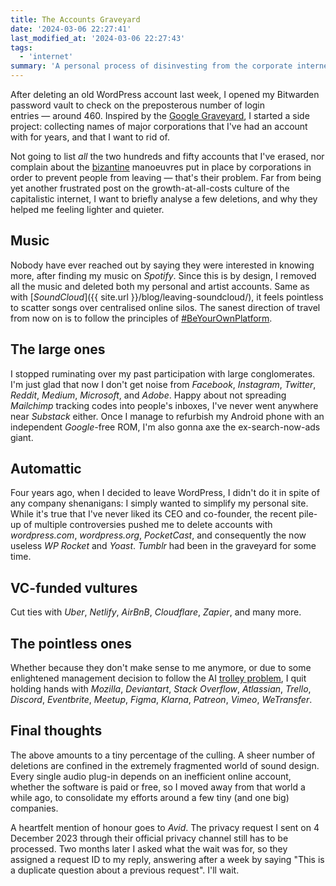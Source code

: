 ```yaml
---
title: The Accounts Graveyard
date: '2024-03-06 22:27:41'
last_modified_at: '2024-03-06 22:27:43'
tags:
  - 'internet'
summary: 'A personal process of disinvesting from the corporate internet, started last year, is speeding up considerably in 2024. It’s fuelled by a desire of reducing digital noise, and severing my contacts with a tech world that isn’t appealing anymore.'
---
```

After deleting an old WordPress account last week, I opened my Bitwarden password vault to check on the preposterous number of login entries&nbsp;—&nbsp;around 460. Inspired by the [Google Graveyard](https://killedbygoogle.com), I started a side project: collecting names of major corporations that I've had an account with for years, and that I want to rid of.

Not going to list _all_ the two hundreds and fifty accounts that I've erased, nor complain about the [bizantine](https://dictionary.cambridge.org/dictionary/english/byzantine) manoeuvres put in place by corporations in order to prevent people from leaving — that's their problem. Far from being yet another frustrated post on the growth-at-all-costs culture of the capitalistic internet, I want to briefly analyse a few deletions, and why they helped me feeling lighter and quieter.

## Music

Nobody have ever reached out by saying they were interested in knowing more, after finding my music on _Spotify_. Since this is by design, I removed all the music and deleted both my personal and artist accounts. Same as with [_SoundCloud_]({{ site.url }}/blog/leaving-soundcloud/), it feels pointless to scatter songs over centralised online silos. The sanest direction of travel from now on is to follow the principles of [#BeYourOwnPlatform](https://beyourownplatform.site).

## The large ones

I stopped ruminating over my past participation with large conglomerates. I'm just glad that now I don't get noise from _Facebook_, _Instagram_, _Twitter_, _Reddit_, _Medium_, _Microsoft_, and _Adobe_. Happy about not spreading _Mailchimp_ tracking codes into people's inboxes, I've never went anywhere near _Substack_ either. Once I manage to refurbish my Android phone with an independent _Google_-free ROM, I'm also gonna axe the ex-search-now-ads giant.

## Automattic

Four years ago, when I decided to leave WordPress, I didn't do it in spite of any company shenanigans: I simply wanted to simplify my personal site. While it's true that I've never liked its CEO and co-founder, the recent pile-up of multiple controversies pushed me to delete accounts with _wordpress.com_, _wordpress.org_, _PocketCast_, and consequently the now useless _WP Rocket_ and _Yoast_. _Tumblr_ had been in the graveyard for some time.

## VC-funded vultures

Cut ties with _Uber_, _Netlify_, _AirBnB_, _Cloudflare_, _Zapier_, and many more.

## The pointless ones

Whether because they don't make sense to me anymore, or due to some enlightened management decision to follow the AI [trolley problem](https://en.wikipedia.org/wiki/Trolley_problem), I quit holding hands with _Mozilla_, _Deviantart_, _Stack Overflow_, _Atlassian_, _Trello_, _Discord_, _Eventbrite_, _Meetup_, _Figma_, _Klarna_, _Patreon_, _Vimeo_, _WeTransfer_.

## Final thoughts

The above amounts to a tiny percentage of the culling. A sheer number of deletions are confined in the extremely fragmented world of sound design. Every single audio plug-in depends on an inefficient online account, whether the software is paid or free, so I moved away from that world a while ago, to consolidate my efforts around a few tiny (and one big) companies.

A heartfelt mention of honour goes to _Avid_. The privacy request I sent on 4 December 2023 through their official privacy channel still has to be processed. Two months later I asked what the wait was for, so they assigned a request ID to my reply, answering after a week by saying "This is a duplicate question about a previous request". I'll wait.